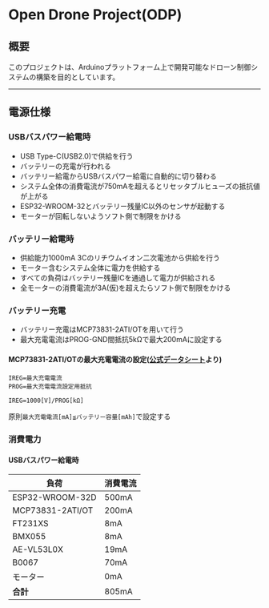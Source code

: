 # Open Drone Project(ODP)
## 概要
このプロジェクトは、Arduinoプラットフォーム上で開発可能なドローン制御システムの構築を目的としています。
***
## 電源仕様
### USBバスパワー給電時
- USB Type-C(USB2.0)で供給を行う
- バッテリーの充電が行われる
- バッテリー給電からUSBバスパワー給電に自動的に切り替わる
- システム全体の消費電流が750mAを超えるとリセッタブルヒューズの抵抗値が上がる
- ESP32-WROOM-32とバッテリー残量IC以外のセンサが起動する
- モーターが回転しないようソフト側で制限をかける
### バッテリー給電時
- 供給能力1000mA 3Cのリチウムイオン二次電池から供給を行う
- モーター含むシステム全体に電力を供給する
- すべての負荷はバッテリー残量ICを通過して電力が供給される
- 全モーターの消費電流が3A(仮)を超えたらソフト側で制限をかける
### バッテリー充電
- バッテリー充電はMCP73831-2ATI/OTを用いて行う
- 最大充電電流はPROG-GND間抵抗5kΩで最大200mAに設定する
#### MCP73831-2ATI/OTの最大充電電流の設定([公式データシート](https://www.microchip.jp/docs/DS21984B_JP.pdf)より)
```
IREG=最大充電電流
PROG=最大充電電流設定用抵抗

IREG=1000[V]/PROG[kΩ]
```
原則`最大充電電流[mA]≦バッテリー容量[mAh]`で設定する
### 消費電力
#### USBバスパワー給電時
|負荷 |消費電流 |
|---|---|
|ESP32-WROOM-32D|500mA|
|MCP73831-2ATI/OT|200mA|
|FT231XS|8mA|
|BMX055|8mA|
|AE-VL53L0X|19mA|
|B0067|70mA|
|モーター|0mA|
|**合計**|805mA|